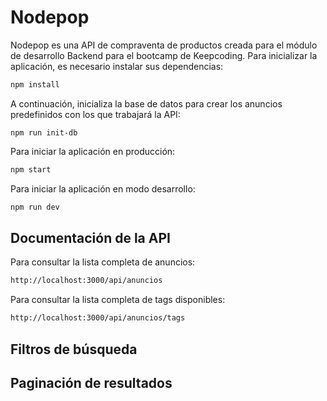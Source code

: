 # Nodepop

Nodepop es una API de compraventa de productos creada para el módulo de desarrollo Backend para el bootcamp de Keepcoding. Para inicializar la aplicación, es necesario instalar sus dependencias:

```sh
npm install
```

A continuación, inicializa la base de datos para crear los anuncios predefinidos con los que trabajará la API:

```
npm run init-db
```

Para iniciar la aplicación en producción:

```sh
npm start
```

Para iniciar la aplicación en modo desarrollo:

```sh
npm run dev
```

## Documentación de la API

Para consultar la lista completa de anuncios:

```sh
http://localhost:3000/api/anuncios
```

Para consultar la lista completa de tags disponibles:

```sh
http://localhost:3000/api/anuncios/tags
```

## Filtros de búsqueda

## Paginación de resultados
